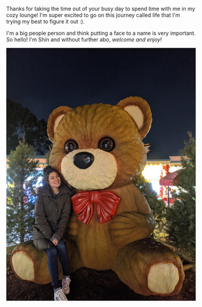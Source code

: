 Thanks for taking the time out of your busy day to spend time with me in my cozy lounge! I'm super excited to go on this journey called life that I'm trying my best to figure it out :).  
 
I'm a big people person and think putting a face to a name is very important. So hello! I'm Shin and without further abo, *welcome and enjoy*!  

![](/images/shin.jpg)
